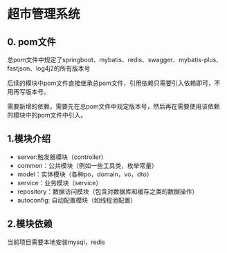# 超市管理系统  

## 0. pom文件
总pom文件中规定了springboot、mybatis、redis、swagger、mybatis-plus、fastjson、log4j2的所有版本号

后续的模块中pom文件直接继承总pom文件，引用依赖只需要引入依赖即可，不用再写版本号。

需要新增的依赖，需要先在总pom文件中规定版本号，然后再在需要使用该依赖的模块中的pom文件中引入。


## 1.模块介绍
- server:触发器模块（controller）
- common：公共模块（例如一些工具类，枚举常量）
- model：实体模块（各种po，domain，vo，dto）
- service：业务模块（service）
- repository：数据访问模块（包含对数据库和缓存之类的数据操作）
- autoconfig: 自动配置模块（如线程池配置）

## 2.模块依赖
当前项目需要本地安装mysql，redis


